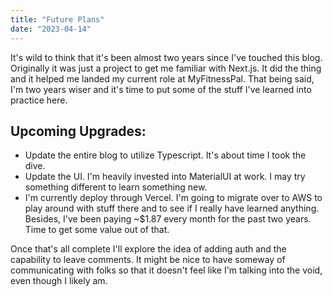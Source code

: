 ```yaml
---
title: "Future Plans"
date: "2023-04-14"
---
```


It's wild to think that it's been almost two years since I've touched this blog. Originally it was just a project to get me familiar with Next.js. It did the thing and it helped me landed my current role at MyFitnessPal. That being said, I'm two years wiser and it's time to put some of the stuff I've learned into practice here.

## Upcoming Upgrades:

- Update the entire blog to utilize Typescript. It's about time I took the dive.
- Update the UI. I'm heavily invested into MaterialUI at work. I may try something different to learn something new.
- I'm currently deploy through Vercel. I'm going to migrate over to AWS to play around with stuff there and to see if I really have learned anything. Besides, I've been paying ~$1.87 every month for the past two years. Time to get some value out of that.

Once that's all complete I'll explore the idea of adding auth and the capability to leave comments. It might be nice to have someway of communicating with folks so that it doesn't feel like I'm talking into the void, even though I likely am.
